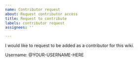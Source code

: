 ```yaml
---
name: Contributor request
about: Request contributor access
title: Request to contribute
labels: contributor request
assignees: ''

---
```


I would like to request to be added as a contributor for this wiki.

Username: @YOUR-USERNAME-HERE

